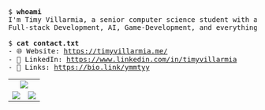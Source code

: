 <pre>
$ <strong>whoami</strong>
I'm Timy Villarmia, a senior computer science student with a wide range of interests 
Full-stack Development, AI, Game-Development, and everything in between.
  
$ <strong>cat contact.txt</strong>
- 🌐 Website: <a href="https://timyvillarmia.me/">https://timyvillarmia.me/</a>  
- 💼 LinkedIn: <a href="https://www.linkedin.com/in/timyvillarmia">https://www.linkedin.com/in/timyvillarmia</a>  
- 🔗 Links: <a href="https://bio.link/ymmtyy">https://bio.link/ymmtyy</a>  
</pre>

<table align="center" width="100%"> 
  <tr> 
    <td align="center" colspan="2"> 
     <img src="https://github-profile-summary-cards.vercel.app/api/cards/profile-details?username=TimyVillarmia&theme=dark"/>
    </td> 
  </tr> 
   <tr> 
    <td align="center"> 
       <img src="https://github-readme-stats.vercel.app/api?username=TimyVillarmia&show_icons=true&theme=dark" />
    </td> 
    <td align="center">
      <img src="https://github-readme-stats.vercel.app/api/top-langs/?username=TimyVillarmia&layout=compact&count_private=true&theme=dark"/>
    </td> 
   </tr> 
</table>




                                                                                                           
                                                               
                                                                                                     

